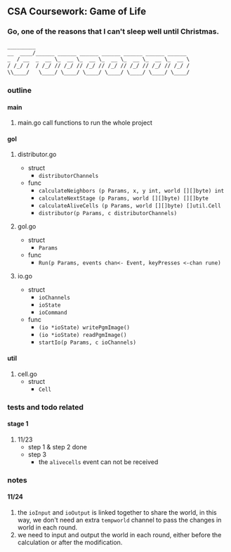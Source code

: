 ## CSA Coursework: Game of Life

### Go, one of the reasons that I can't sleep well until Christmas.

```txt
_________                                                 
__  ____/______ ______ ______ ______ ______ ______ ______ 
_  / __  _  __ \_  __ \_  __ \_  __ \_  __ \_  __ \_  __ \
/ /_/ /  / /_/ // /_/ // /_/ // /_/ // /_/ // /_/ // /_/ /
\\____/   \____/ \____/ \____/ \____/ \____/ \____/ \____/ 

```

### outline

#### main
1. main.go
    call functions to run the whole project

#### gol
1. distributor.go
    - struct
        - `distributorChannels`
    - func
        - `calculateNeighbors (p Params, x, y int, world [][]byte) int`
        - `calculateNextStage (p Params, world [][]byte) [][]byte`
        - `calculateAliveCells (p Params, world [][]byte) []util.Cell`
        - `distributor(p Params, c distributorChannels)`

2. gol.go
    - struct
        - `Params`
    - func
        - `Run(p Params, events chan<- Event, keyPresses <-chan rune)`

3. io.go
    - struct
        - `ioChannels`
        - `ioState`
        - `ioCommand`
    - func
        - `(io *ioState) writePgmImage()`
        - `(io *ioState) readPgmImage()`
        - `startIo(p Params, c ioChannels)`


#### util
1. cell.go
    - struct
        - `Cell`


### tests and todo related

#### stage 1
1. 11/23
    - step 1 & step 2 done
    - step 3
        - the `alivecells` event can not be received

### notes

#### 11/24
1. the `ioInput` and `ioOutput` is linked together to share the world, in this way, we don't need an extra `tempworld` channel to pass the changes in world in each round.
2. we need to input and output the world in each round, either before the calculation or after the modification.









